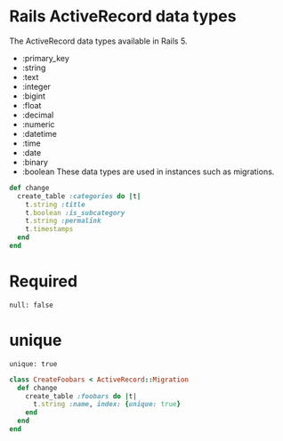 # Rails ActiveRecord data types


The ActiveRecord data types available in Rails 5.

- :primary_key
- :string
- :text
- :integer
- :bigint
- :float
- :decimal
- :numeric
- :datetime
- :time
- :date
- :binary
- :boolean
These data types are used in instances such as migrations.

```ruby
def change
  create_table :categories do |t|
    t.string :title
    t.boolean :is_subcategory
    t.string :permalink
    t.timestamps
  end
end
```

# Required 
```
null: false
```

# unique
```
unique: true
```

```ruby
class CreateFoobars < ActiveRecord::Migration
  def change
    create_table :foobars do |t|
      t.string :name, index: {unique: true}
    end
  end
end
```